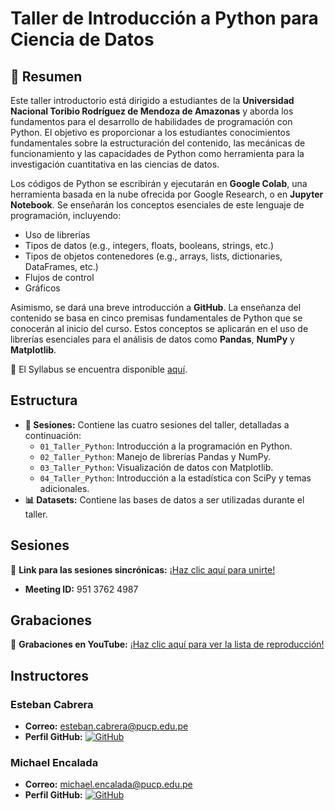 # Taller de Introducción a Python para Ciencia de Datos

## 📄 Resumen

Este taller introductorio está dirigido a estudiantes de la **Universidad Nacional Toribio Rodríguez de Mendoza de Amazonas** y aborda los fundamentos para el desarrollo de habilidades de programación con Python. El objetivo es proporcionar a los estudiantes conocimientos fundamentales sobre la estructuración del contenido, las mecánicas de funcionamiento y las capacidades de Python como herramienta para la investigación cuantitativa en las ciencias de datos.

Los códigos de Python se escribirán y ejecutarán en **Google Colab**, una herramienta basada en la nube ofrecida por Google Research, o en **Jupyter Notebook**. Se enseñarán los conceptos esenciales de este lenguaje de programación, incluyendo:

- Uso de librerías
- Tipos de datos (e.g., integers, floats, booleans, strings, etc.)
- Tipos de objetos contenedores (e.g., arrays, lists, dictionaries, DataFrames, etc.)
- Flujos de control
- Gráficos

Asimismo, se dará una breve introducción a **GitHub**. La enseñanza del contenido se basa en cinco premisas fundamentales de Python que se conocerán al inicio del curso. Estos conceptos se aplicarán en el uso de librerías esenciales para el análisis de datos como **Pandas**, **NumPy** y **Matplotlib**.

📑 El Syllabus se encuentra disponible [aquí](https://docs.google.com/document/d/1j9PGyd5SO6EoB2o4-Ne0Wds4ty-rbe6p/edit?usp=sharing&ouid=100657601344850350475&rtpof=true&sd=true).

## Estructura
- **📅 Sesiones:** Contiene las cuatro sesiones del taller, detalladas a continuación:
  - `01_Taller_Python`: Introducción a la programación en Python.
  - `02_Taller_Python`: Manejo de librerías Pandas y NumPy.
  - `03_Taller_Python`: Visualización de datos con Matplotlib.
  - `04_Taller_Python`: Introducción a la estadística con SciPy y temas adicionales.
- **📊 Datasets:** Contiene las bases de datos a ser utilizadas durante el taller.


## Sesiones
🔗 **Link para las sesiones sincrónicas:** [¡Haz clic aquí para unirte!](https://pucp.zoom.us/j/95137624987) 

- **Meeting ID:** 951 3762 4987
  
## Grabaciones
🎥 **Grabaciones en YouTube:** [¡Haz clic aquí para ver la lista de reproducción!](https://www.youtube.com/playlist?list=PLqq4bX-XIg37gq6khKLjIhee2CumLEbDZ)


## Instructores

### Esteban Cabrera
- **Correo:** [esteban.cabrera@pucp.edu.pe](mailto:esteban.cabrera@pucp.edu.pe)
- **Perfil GitHub:** [![GitHub](https://img.shields.io/badge/-GitHub-black?style=flat-square&logo=github)](https://github.com/estcab00)

### Michael Encalada
- **Correo:** [michael.encalada@pucp.edu.pe](mailto:michael.encalada@pucp.edu.pe)
- **Perfil GitHub:** [![GitHub](https://img.shields.io/badge/-GitHub-black?style=flat-square&logo=github)](https://github.com/MichaelEncalada)

